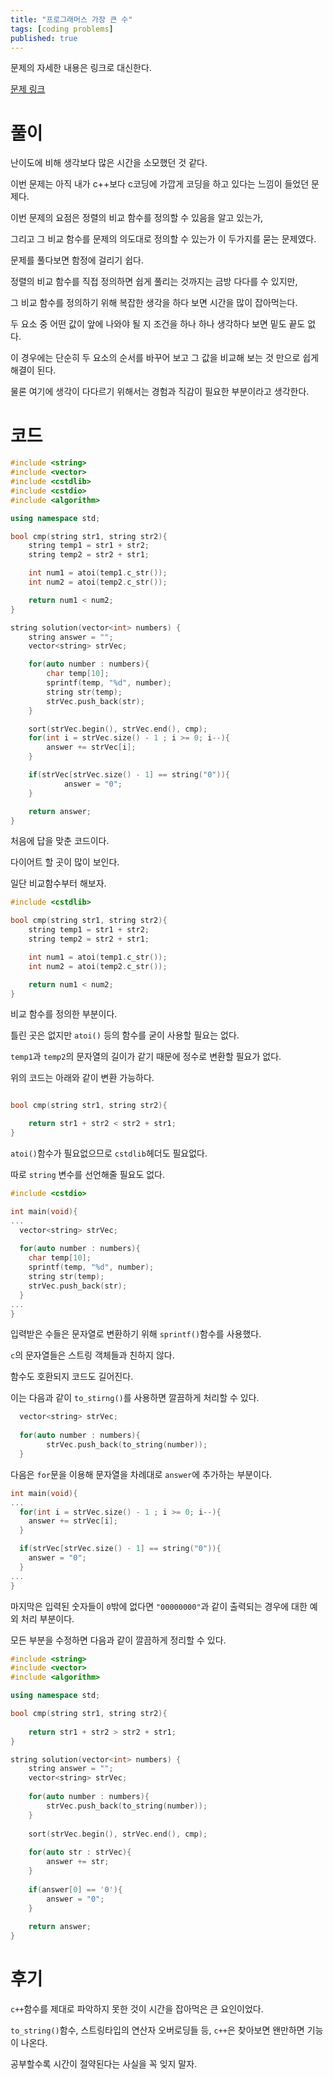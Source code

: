 ```yaml
---
title: "프로그래머스 가장 큰 수"
tags: [coding problems]
published: true
---
```

문제의 자세한 내용은 링크로 대신한다.

[문제 링크](https://programmers.co.kr/learn/courses/30/lessons/42746)

# 풀이

난이도에 비해 생각보다 많은 시간을 소모했던 것 같다.

이번 문제는 아직 내가 c++보다 c코딩에 가깝게 코딩을 하고 있다는 느낌이 들었던 문제다.

이번 문제의 요점은 정렬의 비교 함수를 정의할 수 있음을 알고 있는가,

그리고 그 비교 함수를 문제의 의도대로 정의할 수 있는가 이 두가지를 묻는 문제였다.

문제를 풀다보면 함정에 걸리기 쉽다.

정렬의 비교 함수를 직접 정의하면 쉽게 풀리는 것까지는 금방 다다를 수 있지만,

그 비교 함수를 정의하기 위해 복잡한 생각을 하다 보면 시간을 많이 잡아먹는다.

두 요소 중 어떤 값이 앞에 나와야 될 지 조건을 하나 하나 생각하다 보면 밑도 끝도 없다.

이 경우에는 단순히 두 요소의 순서를 바꾸어 보고 그 값을 비교해 보는 것 만으로 쉽게 해결이 된다.

물론 여기에 생각이 다다르기 위해서는 경험과 직감이 필요한 부분이라고 생각한다.

# 코드

```c++
#include <string>
#include <vector>
#include <cstdlib>
#include <cstdio>
#include <algorithm>

using namespace std;

bool cmp(string str1, string str2){
    string temp1 = str1 + str2;
    string temp2 = str2 + str1;

    int num1 = atoi(temp1.c_str());
    int num2 = atoi(temp2.c_str());

    return num1 < num2;
}

string solution(vector<int> numbers) {
    string answer = "";
    vector<string> strVec;

    for(auto number : numbers){
        char temp[10];
        sprintf(temp, "%d", number);
        string str(temp);
        strVec.push_back(str);
    }

    sort(strVec.begin(), strVec.end(), cmp);
    for(int i = strVec.size() - 1 ; i >= 0; i--){
        answer += strVec[i];
    }

    if(strVec[strVec.size() - 1] == string("0")){
            answer = "0";
    }

    return answer;
}
```

처음에 답을 맞춘 코드이다.

다이어트 할 곳이 많이 보인다.

일단 비교함수부터 해보자.

```c++
#include <cstdlib>

bool cmp(string str1, string str2){
    string temp1 = str1 + str2;
    string temp2 = str2 + str1;

    int num1 = atoi(temp1.c_str());
    int num2 = atoi(temp2.c_str());

    return num1 < num2;
}

```

비교 함수를 정의한 부분이다.

틀린 곳은 없지만 `atoi()` 등의 함수를 굳이 사용할 필요는 없다.

`temp1`과 `temp2`의 문자열의 길이가 같기 때문에 정수로 변환할 필요가 없다.

위의 코드는 아래와 같이 변환 가능하다.

```c++

bool cmp(string str1, string str2){

    return str1 + str2 < str2 + str1;
}

```

`atoi()`함수가 필요없으므로 `cstdlib`헤더도 필요없다.

따로 `string` 변수를 선언해줄 필요도 없다.

```c++
#include <cstdio>

int main(void){
...
  vector<string> strVec;
  
  for(auto number : numbers){
    char temp[10];
    sprintf(temp, "%d", number);
    string str(temp);
    strVec.push_back(str);
  }
...
}

```
입력받은 수들은 문자열로 변환하기 위해 `sprintf()`함수를 사용했다.

`c`의 문자열들은 스트링 객체들과 친하지 않다.

함수도 호환되지 코드도 길어진다.

이는 다음과 같이 `to_stirng()`를 사용하면 깔끔하게 처리할 수 있다.

```c++
  vector<string> strVec;
  
  for(auto number : numbers){
        strVec.push_back(to_string(number));
  }
```

다음은 `for`문을 이용해 문자열을 차례대로 `answer`에 추가하는 부분이다.

```c++
int main(void){
...
  for(int i = strVec.size() - 1 ; i >= 0; i--){
    answer += strVec[i];
  }

  if(strVec[strVec.size() - 1] == string("0")){
    answer = "0";
  }
...
}
```

마지막은 입력된 숫자들이 `0`밖에 없다면 `"00000000"`과 같이 출력되는 경우에 대한 예외 처리 부분이다.

모든 부분을 수정하면 다음과 같이 깔끔하게 정리할 수 있다.

```c++
#include <string>
#include <vector>
#include <algorithm>

using namespace std;

bool cmp(string str1, string str2){
    
    return str1 + str2 > str2 + str1;
}

string solution(vector<int> numbers) {
    string answer = "";
    vector<string> strVec;
    
    for(auto number : numbers){
        strVec.push_back(to_string(number));
    }
    
    sort(strVec.begin(), strVec.end(), cmp);
    
    for(auto str : strVec){
        answer += str;
    }
    
    if(answer[0] == '0'){
        answer = "0";
    }
    
    return answer;
}
```

# 후기

`c++`함수를 제대로 파악하지 못한 것이 시간을 잡아먹은 큰 요인이었다.

`to_string()`함수, 스트링타입의 연산자 오버로딩들 등, `c++`은 찾아보면 왠만하면 기능이 나온다.

공부할수록 시간이 절약된다는 사실을 꼭 잊지 말자. 

